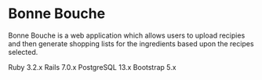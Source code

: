 # Bonne Bouche

Bonne Bouche is a web application which allows users to upload recipies and then generate shopping lists for the ingredients based upon the recipes selected.

Ruby 3.2.x
Rails 7.0.x
PostgreSQL 13.x
Bootstrap 5.x
